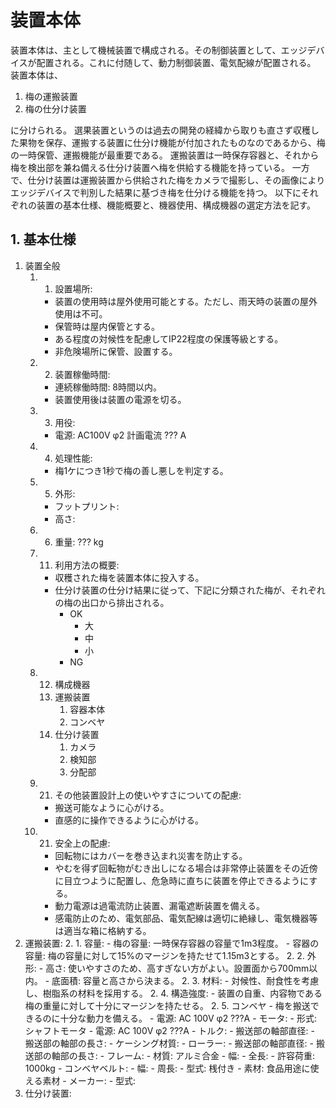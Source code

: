 # 装置本体

装置本体は、主として機械装置で構成される。その制御装置として、エッジデバイスが配置される。これに付随して、動力制御装置、電気配線が配置される。
装置本体は、

1. 梅の運搬装置
2. 梅の仕分け装置

に分けられる。
選果装置というのは過去の開発の経緯から取りも直さず収穫した果物を保存、運搬する装置に仕分け機能が付加されたものなのであるから、梅の一時保管、運搬機能が最重要である。
運搬装置は一時保存容器と、それから梅を検出部を兼ね備える仕分け装置へ梅を供給する機能を持っている。
一方で、仕分け装置は運搬装置から供給された梅をカメラで撮影し、その画像によりエッジデバイスで判別した結果に基づき梅を仕分ける機能を持つ。
以下にそれぞれの装置の基本仕様、機能概要と、機器使用、構成機器の選定方法を記す。

## 1. 基本仕様

1. 装置全般
    1. 1. 設置場所: 
        - 装置の使用時は屋外使用可能とする。ただし、雨天時の装置の屋外使用は不可。
        - 保管時は屋内保管とする。
        - ある程度の対候性を配慮してIP22程度の保護等級とする。
        - 非危険場所に保管、設置する。
    1. 2. 装置稼働時間:
        - 連続稼働時間: 8時間以内。
        - 装置使用後は装置の電源を切る。
    1. 3. 用役:
        - 電源: AC100V φ2 計画電流 ??? A
    1. 4. 処理性能: 
        - 梅1ケにつき1秒で梅の善し悪しを判定する。
    1. 5. 外形:
        - フットプリント:
        - 高さ:
    1. 6. 重量: ??? kg
    1. 11. 利用方法の概要:
        - 収穫された梅を装置本体に投入する。
        - 仕分け装置の仕分け結果に従って、下記に分類された梅が、それぞれの梅の出口から排出される。
            - OK
                - 大
                - 中
                - 小
            - NG
    1. 12. 構成機器
        1.  運搬装置
            1. 容器本体
            2. コンベヤ
        2. 仕分け装置
            1. カメラ
            2. 検知部
            3. 分配部
    1. 21. その他装置設計上の使いやすさについての配慮: 
        - 搬送可能なように心がける。
        - 直感的に操作できるように心がける。
    1. 21. 安全上の配慮:
        - 回転物にはカバーを巻き込まれ災害を防止する。
        - やむを得ず回転物がむき出しになる場合は非常停止装置をその近傍に目立つように配置し、危急時に直ちに装置を停止できるようにする。
        - 動力電源は過電流防止装置、漏電遮断装置を備える。
        - 感電防止のため、電気部品、電気配線は適切に絶縁し、電気機器等は適当な箱に格納する。
2. 運搬装置: 
    2. 1. 容量: 
        - 梅の容量: 一時保存容器の容量で1m3程度。
        - 容器の容量: 梅の容量に対して15%のマージンを持たせて1.15m3とする。
    2. 2. 外形:
        - 高さ: 使いやすさのため、高すぎない方がよい。設置面から700mm以内。
        - 底面積: 容量と高さから決まる。
    2. 3. 材料:
        - 対候性、耐食性を考慮し、樹脂系の材料を採用する。
    2. 4. 構造強度: 
        - 装置の自重、内容物である梅の重量に対して十分にマージンを持たせる。
    2. 5. コンベヤ
        - 梅を搬送できるのに十分な動力を備える。
        - 電源: AC 100V φ2 ???A
        - モータ: 
            - 形式: シャフトモータ
            - 電源: AC 100V φ2 ???A
            - トルク: 
            - 搬送部の軸部直径:
            - 搬送部の軸部の長さ: 
            - ケーシング材質: 
        - ローラー:
            - 搬送部の軸部直径:
            - 搬送部の軸部の長さ: 
        - フレーム:
            - 材質: アルミ合金
            - 幅: 
            - 全長: 
            - 許容荷重: 1000kg
        - コンベヤベルト:
            - 幅:
            - 周長:
            - 型式: 桟付き
            - 素材: 食品用途に使える素材
            - メーカー: 
            - 型式: 
3. 仕分け装置:




